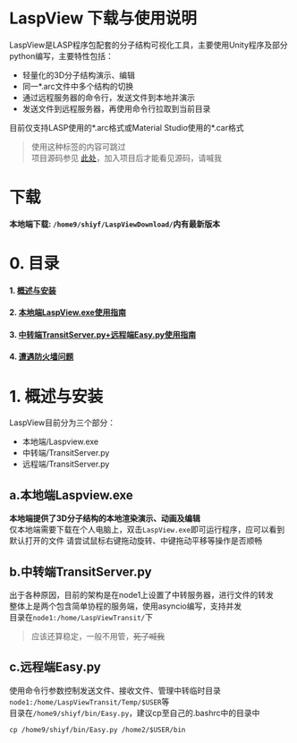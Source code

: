 # LaspView 下载与使用说明  
LaspView是LASP程序包配套的分子结构可视化工具，主要使用Unity程序及部分python编写，主要特性包括：  
* 轻量化的3D分子结构演示、编辑
* 同一*.arc文件中多个结构的切换
* 通过远程服务器的命令行，发送文件到本地并演示  
* 发送文件到远程服务器，再使用命令行拉取到当前目录

目前仅支持LASP使用的*.arc格式或Material Studio使用的*.car格式
>使用这种标签的内容可跳过  
>项目源码参见 [此处](http://10.158.134.250/shiyf/laspview)，加入项目后才能看见源码，请喊我

# 下载
__本地端下载: ```/home9/shiyf/LaspViewDownload/```内有最新版本__


# 0. 目录
#### 1. [概述与安装](http://10.158.134.250/shiyf/laspview---guid-and-download/edit/master/README.md)
#### 2. [本地端LaspView.exe使用指南](http://10.158.134.250/shiyf/laspview---guid-and-download/blob/master/LaspView.exe.md)
#### 3. [中转端TransitServer.py+远程端Easy.py使用指南](http://10.158.134.250/shiyf/laspview---guid-and-download/blob/master/Tansit&remote.md)
#### 4. [遭遇防火墙问题](http://10.158.134.250/shiyf/laspview---guid-and-download/blob/master/%23firewall.md)

  
  

# 1. 概述与安装
LaspView目前分为三个部分：
* 本地端/Laspview.exe
* 中转端/TransitServer.py
* 远程端/TransitServer.py  

## a.本地端Laspview.exe
**本地端提供了3D分子结构的本地渲染演示、动画及编辑**  
仅本地端需要下载在个人电脑上，双击```LaspView.exe```即可运行程序，应可以看到默认打开的文件
请尝试鼠标右键拖动旋转、中键拖动平移等操作是否顺畅


## b.中转端TransitServer.py
出于各种原因，目前的架构是在node1上设置了中转服务器，进行文件的转发  
整体上是两个包含简单协程的服务端，使用asyncio编写，支持并发  
目录在```node1:/home/LaspViewTransit/```下  
> 应该还算稳定，一般不用管，~~死了喊我~~  


## c.远程端Easy.py
使用命令行参数控制发送文件、接收文件、管理中转临时目录```node1:/home/LaspViewTransit/Temp/$USER```等  
目录在```/home9/shiyf/bin/Easy.py```，建议cp至自己的.bashrc中的目录中
```
cp /home9/shiyf/bin/Easy.py /home2/$USER/bin
```